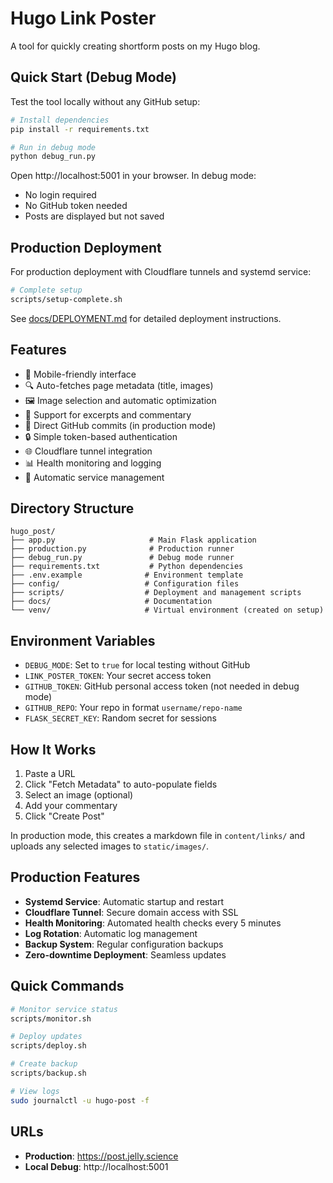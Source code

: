 # Hugo Link Poster

A tool for quickly creating shortform posts on my Hugo blog.

## Quick Start (Debug Mode)

Test the tool locally without any GitHub setup:

```bash
# Install dependencies
pip install -r requirements.txt

# Run in debug mode
python debug_run.py
```

Open http://localhost:5001 in your browser. In debug mode:
- No login required
- No GitHub token needed
- Posts are displayed but not saved

## Production Deployment

For production deployment with Cloudflare tunnels and systemd service:

```bash
# Complete setup
scripts/setup-complete.sh
```

See [docs/DEPLOYMENT.md](docs/DEPLOYMENT.md) for detailed deployment instructions.

## Features

- 📱 Mobile-friendly interface
- 🔍 Auto-fetches page metadata (title, images)
- 🖼️ Image selection and automatic optimization
- 📝 Support for excerpts and commentary
- 🚀 Direct GitHub commits (in production mode)
- 🔒 Simple token-based authentication
- 🌐 Cloudflare tunnel integration
- 📊 Health monitoring and logging
- 🔄 Automatic service management

## Directory Structure

```
hugo_post/
├── app.py                     # Main Flask application
├── production.py              # Production runner
├── debug_run.py               # Debug mode runner
├── requirements.txt           # Python dependencies
├── .env.example              # Environment template
├── config/                   # Configuration files
├── scripts/                  # Deployment and management scripts
├── docs/                     # Documentation
└── venv/                     # Virtual environment (created on setup)
```

## Environment Variables

- `DEBUG_MODE`: Set to `true` for local testing without GitHub
- `LINK_POSTER_TOKEN`: Your secret access token
- `GITHUB_TOKEN`: GitHub personal access token (not needed in debug mode)
- `GITHUB_REPO`: Your repo in format `username/repo-name`
- `FLASK_SECRET_KEY`: Random secret for sessions

## How It Works

1. Paste a URL
2. Click "Fetch Metadata" to auto-populate fields
3. Select an image (optional)
4. Add your commentary
5. Click "Create Post"

In production mode, this creates a markdown file in `content/links/` and uploads any selected images to `static/images/`.

## Production Features

- **Systemd Service**: Automatic startup and restart
- **Cloudflare Tunnel**: Secure domain access with SSL
- **Health Monitoring**: Automated health checks every 5 minutes
- **Log Rotation**: Automatic log management
- **Backup System**: Regular configuration backups
- **Zero-downtime Deployment**: Seamless updates

## Quick Commands

```bash
# Monitor service status
scripts/monitor.sh

# Deploy updates
scripts/deploy.sh

# Create backup
scripts/backup.sh

# View logs
sudo journalctl -u hugo-post -f
```

## URLs

- **Production**: https://post.jelly.science
- **Local Debug**: http://localhost:5001